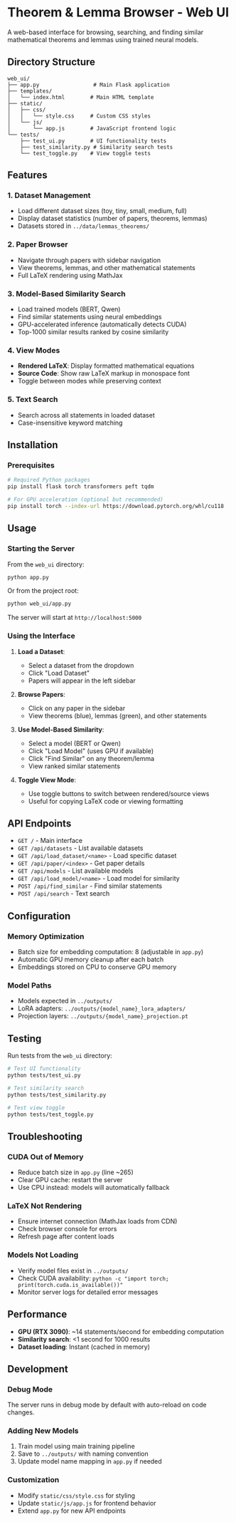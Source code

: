 # Theorem & Lemma Browser - Web UI

A web-based interface for browsing, searching, and finding similar mathematical theorems and lemmas using trained neural models.

## Directory Structure

```
web_ui/
├── app.py                 # Main Flask application
├── templates/
│   └── index.html        # Main HTML template
├── static/
│   ├── css/
│   │   └── style.css     # Custom CSS styles
│   └── js/
│       └── app.js        # JavaScript frontend logic
└── tests/
    ├── test_ui.py        # UI functionality tests
    ├── test_similarity.py # Similarity search tests
    └── test_toggle.py    # View toggle tests
```

## Features

### 1. Dataset Management
- Load different dataset sizes (toy, tiny, small, medium, full)
- Display dataset statistics (number of papers, theorems, lemmas)
- Datasets stored in `../data/lemmas_theorems/`

### 2. Paper Browser
- Navigate through papers with sidebar navigation
- View theorems, lemmas, and other mathematical statements
- Full LaTeX rendering using MathJax

### 3. Model-Based Similarity Search
- Load trained models (BERT, Qwen)
- Find similar statements using neural embeddings
- GPU-accelerated inference (automatically detects CUDA)
- Top-1000 similar results ranked by cosine similarity

### 4. View Modes
- **Rendered LaTeX**: Display formatted mathematical equations
- **Source Code**: Show raw LaTeX markup in monospace font
- Toggle between modes while preserving context

### 5. Text Search
- Search across all statements in loaded dataset
- Case-insensitive keyword matching

## Installation

### Prerequisites
```bash
# Required Python packages
pip install flask torch transformers peft tqdm

# For GPU acceleration (optional but recommended)
pip install torch --index-url https://download.pytorch.org/whl/cu118
```

## Usage

### Starting the Server

From the `web_ui` directory:
```bash
python app.py
```

Or from the project root:
```bash
python web_ui/app.py
```

The server will start at `http://localhost:5000`

### Using the Interface

1. **Load a Dataset**:
   - Select a dataset from the dropdown
   - Click "Load Dataset"
   - Papers will appear in the left sidebar

2. **Browse Papers**:
   - Click on any paper in the sidebar
   - View theorems (blue), lemmas (green), and other statements

3. **Use Model-Based Similarity**:
   - Select a model (BERT or Qwen)
   - Click "Load Model" (uses GPU if available)
   - Click "Find Similar" on any theorem/lemma
   - View ranked similar statements

4. **Toggle View Mode**:
   - Use toggle buttons to switch between rendered/source views
   - Useful for copying LaTeX code or viewing formatting

## API Endpoints

- `GET /` - Main interface
- `GET /api/datasets` - List available datasets
- `GET /api/load_dataset/<name>` - Load specific dataset
- `GET /api/paper/<index>` - Get paper details
- `GET /api/models` - List available models
- `GET /api/load_model/<name>` - Load model for similarity
- `POST /api/find_similar` - Find similar statements
- `POST /api/search` - Text search

## Configuration

### Memory Optimization
- Batch size for embedding computation: 8 (adjustable in `app.py`)
- Automatic GPU memory cleanup after each batch
- Embeddings stored on CPU to conserve GPU memory

### Model Paths
- Models expected in `../outputs/`
- LoRA adapters: `../outputs/{model_name}_lora_adapters/`
- Projection layers: `../outputs/{model_name}_projection.pt`

## Testing

Run tests from the `web_ui` directory:

```bash
# Test UI functionality
python tests/test_ui.py

# Test similarity search
python tests/test_similarity.py

# Test view toggle
python tests/test_toggle.py
```

## Troubleshooting

### CUDA Out of Memory
- Reduce batch size in `app.py` (line ~265)
- Clear GPU cache: restart the server
- Use CPU instead: models will automatically fallback

### LaTeX Not Rendering
- Ensure internet connection (MathJax loads from CDN)
- Check browser console for errors
- Refresh page after content loads

### Models Not Loading
- Verify model files exist in `../outputs/`
- Check CUDA availability: `python -c "import torch; print(torch.cuda.is_available())"`
- Monitor server logs for detailed error messages

## Performance

- **GPU (RTX 3090)**: ~14 statements/second for embedding computation
- **Similarity search**: <1 second for 1000 results
- **Dataset loading**: Instant (cached in memory)

## Development

### Debug Mode
The server runs in debug mode by default with auto-reload on code changes.

### Adding New Models
1. Train model using main training pipeline
2. Save to `../outputs/` with naming convention
3. Update model name mapping in `app.py` if needed

### Customization
- Modify `static/css/style.css` for styling
- Update `static/js/app.js` for frontend behavior
- Extend `app.py` for new API endpoints